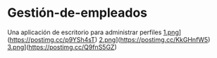 # Gestión-de-empleados
Una aplicación de escritorio para administrar perfiles
[1.png](https://i.postimg.cc/YSJBVwg1/1.png)](https://postimg.cc/p9YSh4sT)
[2.png](https://i.postimg.cc/fLmQQgj1/2.png)](https://postimg.cc/KkGHnfW5)
[3.png](https://i.postimg.cc/brPcyHmr/3.png)](https://postimg.cc/Q9fnS5GZ)
